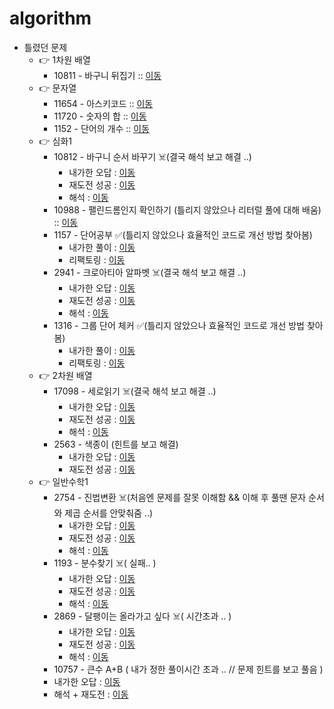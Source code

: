 # algorithm

- 틀렸던 문제
  - 👉 1차원 배열
    - 10811 - 바구니 뒤집기 :: [이동](https://github.com/edel1212/algorithm/blob/main/src/oneDimensArr/Q10811.java) 
  - 👉  문자열
    - 11654 - 아스키코드 :: [이동](https://github.com/edel1212/algorithm/blob/main/src/stringQuize/Q11654.java) 
    - 11720 - 숫자의 합 :: [이동](https://github.com/edel1212/algorithm/blob/main/src/stringQuize/Q11720.java)
    - 1152  - 단어의 개수 :: [이동](https://github.com/edel1212/algorithm/blob/main/src/stringQuize/Q1152.java)
  - 👉  심화1
    - 10812 - 바구니 순서 바꾸기 ☠️(결국 해석 보고 해결 ..)
      - 내가한 오답 :  [이동](https://github.com/edel1212/algorithm/blob/main/src/intensiveStep1/Q10812_Fail.java) 
      - 재도전 성공 :  [이동](https://github.com/edel1212/algorithm/blob/main/src/intensiveStep1/Q10812_ReTry.java)
      - 해석      :  [이동](https://github.com/edel1212/algorithm/blob/main/src/intensiveStep1/Q10812_Succ.java)
    - 10988 - 팰린드롬인지 확인하기 (틀리지 않았으나 리터럴 풀에 대해 배움) :: [이동](https://github.com/edel1212/algorithm/blob/main/src/intensiveStep1/Q10988.java)
    - 1157 - 단어공부 ✅(틀리지 않았으나 효율적인 코드로 개선 방법 찾아봄) 
      - 내가한 풀이 :  [이동](https://github.com/edel1212/algorithm/blob/main/src/intensiveStep1/Q1157.java)
      - 리팩토링   :  [이동](https://github.com/edel1212/algorithm/blob/main/src/intensiveStep1/Q1157_efficient.java)
    - 2941 - 크로아티아 알파벳 ☠️(결국 해석 보고 해결 ..)
      - 내가한 오답 :  [이동](https://github.com/edel1212/algorithm/blob/main/src/intensiveStep1/Q2941_Fail.java)
      - 재도전 성공 :  [이동](https://github.com/edel1212/algorithm/blob/main/src/intensiveStep1/Q2941_ReTry.java)
      - 해석      :  [이동](https://github.com/edel1212/algorithm/blob/main/src/intensiveStep1/Q2941_Succ.java)
    - 1316 - 그룹 단어 체커 ✅(틀리지 않았으나 효율적인 코드로 개선 방법 찾아봄)
      - 내가한 풀이 :  [이동](https://github.com/edel1212/algorithm/blob/main/src/intensiveStep1/Q1316.java)
      - 리팩토링   :  [이동](https://github.com/edel1212/algorithm/blob/main/src/intensiveStep1/Q1316_efficient.java) 
  - 👉 2차원 배열
    - 17098 - 세로읽기 ☠️(결국 해석 보고 해결 ..) 
        - 내가한 오답 :  [이동](https://github.com/edel1212/algorithm/blob/main/src/twoDimensArr/Q10798_Fail.java)
        - 재도전 성공 :  [이동](https://github.com/edel1212/algorithm/blob/main/src/twoDimensArr/Q10798_ReTry.java)
        - 해석      :  [이동](https://github.com/edel1212/algorithm/blob/main/src/twoDimensArr/Q10798_Succ.java)
    - 2563 - 색종이 (힌트를 보고 해결)
      - 내가한 오답 :  [이동](https://github.com/edel1212/algorithm/blob/main/src/twoDimensArr/Q2563_Fail.java)
      - 재도전 성공 :  [이동](https://github.com/edel1212/algorithm/blob/main/src/twoDimensArr/Q2563_Succ.java)
  - 👉  일반수학1
    - 2754 - 진법변환 ☠️(처음엔 문제를 잘못 이해함 && 이해 후 풀땐 문자 순서와 제곱 순서를 안맞춰줌 ..) 
      - 내가한 오답 :  [이동](https://github.com/edel1212/algorithm/blob/main/src/generalMath1/Q2745_Fail.java)
      - 재도전 성공 :  [이동](https://github.com/edel1212/algorithm/blob/main/src/generalMath1/Q2745_Retry.java)
      - 해석      :  [이동](https://github.com/edel1212/algorithm/blob/main/src/generalMath1/Q2745_Succ.java)
    - 1193 - 분수찾기 ☠️( 실패.. )
      - 내가한 오답 :  [이동](https://github.com/edel1212/algorithm/blob/main/src/generalMath1/Q1193_Fail.java)
      - 재도전 성공 :  [이동](https://github.com/edel1212/algorithm/blob/main/src/generalMath1/Q1193_Retry.java)
      - 해석      :  [이동](https://github.com/edel1212/algorithm/blob/main/src/generalMath1/Q1193_Succ.java)
    - 2869 - 달팽이는 올라가고 싶다 ☠️( 시간초과 .. )
      - 내가한 오답 :  [이동](https://github.com/edel1212/algorithm/blob/main/src/generalMath1/Q2869_Fail.java)
      - 재도전 성공 :  [이동](https://github.com/edel1212/algorithm/blob/main/src/generalMath1/Q2869_Retry.java)
      - 해석      :  [이동](https://github.com/edel1212/algorithm/blob/main/src/generalMath1/Q2869_Succ.java)  
    - 10757 - 큰수 A+B ( 내가 정한 풀이시간 초과 .. // 문제 힌트를 보고 풀음 )
    - 내가한 오답 :  [이동](https://github.com/edel1212/algorithm/blob/main/src/generalMath1/Q10757_Fail.java) 
    - 해석 + 재도전 :  [이동](https://github.com/edel1212/algorithm/blob/main/src/generalMath1/Q10757_Succ.java)  